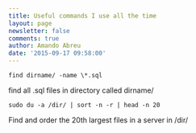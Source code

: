 ```yaml
---
title: Useful commands I use all the time
layout: page
newsletter: false
comments: true
author: Amando Abreu
date: '2015-09-17 09:58:00'
---
```

```
find dirname/ -name \*.sql
```

find all .sql files in directory called dirname/

```
sudo du -a /dir/ | sort -n -r | head -n 20
```

Find and order the 20th largest files in a server in /dir/
